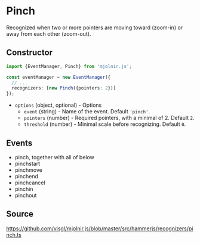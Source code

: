 # Pinch

Recognized when two or more pointers are moving toward (zoom-in) or away from each other (zoom-out).

## Constructor

```ts
import {EventManager, Pinch} from 'mjolnir.js';

const eventManager = new EventManager({
  // ...
  recognizers: [new Pinch({pointers: 2})]
});
```

- `options` (object, optional) - Options
  - `event` (string) - Name of the event. Default `'pinch'`.
  - `pointers` (number) - Required pointers, with a minimal of 2. Default `2`.
  - `threshold` (number) - Minimal scale before recognizing. Default `0`.

## Events

- pinch, together with all of below
- pinchstart
- pinchmove
- pinchend
- pinchcancel
- pinchin
- pinchout

## Source

https://github.com/visgl/mjolnir.js/blob/master/src/hammerjs/recognizers/pinch.ts
